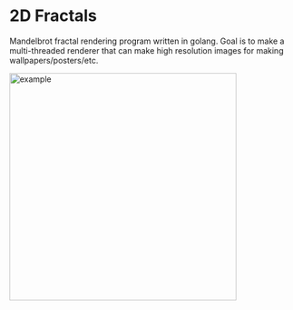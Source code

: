 # 2D Fractals
Mandelbrot fractal rendering program written in golang. Goal is to make a multi-threaded renderer that can make high resolution images for making wallpapers/posters/etc.

<img src="/assests/Image1.png" alt="example" width=400 />